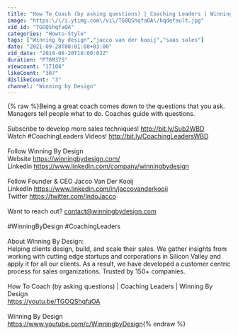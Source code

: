 ```yaml
---
title: "How To Coach (by asking questions) | Coaching Leaders | Winning By Design"
image: "https:\/\/i.ytimg.com\/vi\/TGOQShqfaOA\/hqdefault.jpg"
vid_id: "TGOQShqfaOA"
categories: "Howto-Style"
tags: ["Winning by design","jacco van der kooij","saas sales"]
date: "2021-09-28T00:01:08+03:00"
vid_date: "2019-08-20T18:00:02Z"
duration: "PT6M37S"
viewcount: "17104"
likeCount: "307"
dislikeCount: "3"
channel: "Winning by Design"
---
```

{% raw %}Being a great coach comes down to the questions that you ask. Managers tell people what to do. Coaches guide with questions. <br /><br />Subscribe to develop more sales techniques! <a rel="nofollow" target="blank" href="http://bit.ly/Sub2WBD">http://bit.ly/Sub2WBD</a><br />Watch #CoachingLeaders Videos! <a rel="nofollow" target="blank" href="http://bit.ly/CoachingLeadersWBD">http://bit.ly/CoachingLeadersWBD</a><br /><br />Follow Winning By Design<br />Website <a rel="nofollow" target="blank" href="https://winningbydesign.com/">https://winningbydesign.com/</a><br />Linkedin <a rel="nofollow" target="blank" href="https://www.linkedin.com/company/winningbydesign">https://www.linkedin.com/company/winningbydesign</a><br /><br />Follow Founder &amp; CEO Jacco Van Der Kooij<br />LinkedIn <a rel="nofollow" target="blank" href="https://www.linkedin.com/in/jaccovanderkooij">https://www.linkedin.com/in/jaccovanderkooij</a><br />Twitter <a rel="nofollow" target="blank" href="https://twitter.com/IndoJacco">https://twitter.com/IndoJacco</a><br /><br />Want to reach out? contact@winningbydesign.com<br /><br />#WinningByDesign #CoachingLeaders<br /><br />About Winning By Design:<br />Helping clients design, build, and scale their sales. We gather insights from working with cutting edge startups and corporations in Silicon Valley and apply it for all our clients. As a result, we have developed a customer centric process for sales organizations. Trusted by 150+ companies.<br /><br />How To Coach (by asking questions) | Coaching Leaders | Winning By Design<br /><a rel="nofollow" target="blank" href="https://youtu.be/TGOQShqfaOA">https://youtu.be/TGOQShqfaOA</a><br /><br />Winning By Design<br /><a rel="nofollow" target="blank" href="https://www.youtube.com/c/WinningbyDesign">https://www.youtube.com/c/WinningbyDesign</a>{% endraw %}
